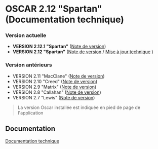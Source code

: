 # OSCAR 2.12 "Spartan" (Documentation technique)

### Version actuelle
- **VERSION 2.12.1 "Spartan"** ([Note de version](doc/versions/version-2.12.1.md))
- **VERSION 2.12 "Spartan"** ([Note de version](doc/versions/version-2.12.md) / [Mise à jour technique](doc/upgrade-to-spartan.md) )
  
### Version antérieurs
 - VERSION 2.11 "MacClane" ([Note de version](doc/versions/version-2.11.md))
 - VERSION 2.10 "Creed" ([Note de version](doc/versions/version-2.10.md))
 - VERSION 2.9 "Matrix" ([Note de version](doc/versions/version-2.9.md))
 - VERSION 2.8 "Callahan" ([Note de version](doc/versions/version-2.8.md))
 - VERSION 2.7 "Lewis" ([Note de version](doc/versions/version-2.7.md))
 
> La version Oscar installée est indiquée en pied de page de l'application 


## Documentation

[Documentation technique](doc/index.md)


